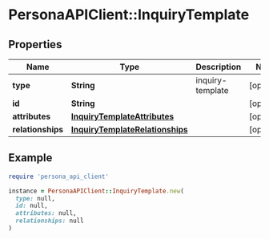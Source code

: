 # PersonaAPIClient::InquiryTemplate

## Properties

| Name | Type | Description | Notes |
| ---- | ---- | ----------- | ----- |
| **type** | **String** | inquiry-template | [optional] |
| **id** | **String** |  | [optional] |
| **attributes** | [**InquiryTemplateAttributes**](InquiryTemplateAttributes.md) |  | [optional] |
| **relationships** | [**InquiryTemplateRelationships**](InquiryTemplateRelationships.md) |  | [optional] |

## Example

```ruby
require 'persona_api_client'

instance = PersonaAPIClient::InquiryTemplate.new(
  type: null,
  id: null,
  attributes: null,
  relationships: null
)
```

